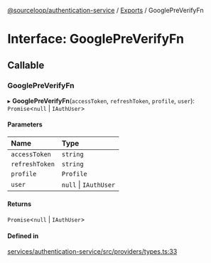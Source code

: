[@sourceloop/authentication-service](../README.md) / [Exports](../modules.md) / GooglePreVerifyFn

# Interface: GooglePreVerifyFn

## Callable

### GooglePreVerifyFn

▸ **GooglePreVerifyFn**(`accessToken`, `refreshToken`, `profile`, `user`): `Promise`<``null`` \| `IAuthUser`\>

#### Parameters

| Name | Type |
| :------ | :------ |
| `accessToken` | `string` |
| `refreshToken` | `string` |
| `profile` | `Profile` |
| `user` | ``null`` \| `IAuthUser` |

#### Returns

`Promise`<``null`` \| `IAuthUser`\>

#### Defined in

[services/authentication-service/src/providers/types.ts:33](https://github.com/codeweb05/repo1/blob/a4cf318/services/authentication-service/src/providers/types.ts#L33)
